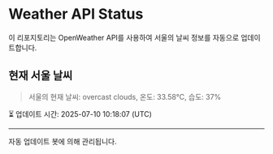 
# Weather API Status

이 리포지토리는 OpenWeather API를 사용하여 서울의 날씨 정보를 자동으로 업데이트합니다.

## 현재 서울 날씨
> 서울의 현재 날씨: overcast clouds, 온도: 33.58°C, 습도: 37%

⏳ 업데이트 시간: 2025-07-10 10:18:07 (UTC)

---
자동 업데이트 봇에 의해 관리됩니다.
